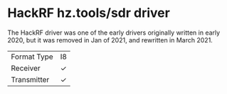 # HackRF hz.tools/sdr driver

The HackRF driver was one of the early drivers originally written in early
2020, but it was removed in Jan of 2021, and rewritten in March 2021.

| | |
|-------------|----|
| Format Type | I8 |
| Receiver    | ✓  |
| Transmitter | ✓  |


